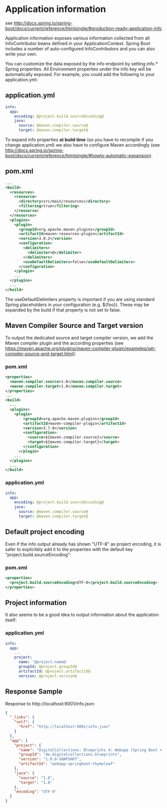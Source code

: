 # Application information

see <http://docs.spring.io/spring-boot/docs/current/reference/htmlsingle/#production-ready-application-info>

Application information exposes various information collected from all InfoContributor beans defined in your ApplicationContext. Spring Boot includes a number of auto-configured InfoContributors and you can also write your own.

You can customize the data exposed by the info endpoint by setting info.* Spring properties. All Environment properties under the info key will be automatically exposed. For example, you could add the following to your application.yml:

## application.yml

```yml
info:
  app:
    encoding: @project.build.sourceEncoding@
    java:
      source: @maven.compiler.source@
      target: @maven.compiler.target@
```

To expand info properties **at build time** (so you have to recompile if you change application.yml) we also have to configure Maven accordingly (see http://docs.spring.io/spring-boot/docs/current/reference/htmlsingle/#howto-automatic-expansion).

## pom.xml

```xml
...
<build>
  <resources>
    <resource>
      <directory>src/main/resources</directory>
      <filtering>true</filtering>
    </resource>
  </resources>
  <plugins>
    <plugin>
      <groupId>org.apache.maven.plugins</groupId>
      <artifactId>maven-resources-plugin</artifactId>
      <version>3.0.2</version>
      <configuration>
        <delimiters>
          <delimiter>@</delimiter>
        </delimiters>
        <useDefaultDelimiters>false</useDefaultDelimiters>
      </configuration>
    </plugin>
    ...
  </plugins>
  ...
</build>
```

The useDefaultDelimiters property is important if you are using standard Spring placeholders in your configuration (e.g. ${foo}). These may be expanded by the build if that property is not set to false.

## Maven Compiler Source and Target version

To output the dedicated source and target compiler version, we add the Maven compiler plugin and the according properties (see <https://maven.apache.org/plugins/maven-compiler-plugin/examples/set-compiler-source-and-target.html>):

### pom.xml

```xml
<properties>
  <maven.compiler.source>1.8</maven.compiler.source>
  <maven.compiler.target>1.8</maven.compiler.target>
</properties>
...
<build>
  ...
  <plugins>
    <plugin>
        <groupId>org.apache.maven.plugins</groupId>
        <artifactId>maven-compiler-plugin</artifactId>
        <version>3.7.0</version>
        <configuration>
          <source>${maven.compiler.source}</source>
          <target>${maven.compiler.target}</target>
        </configuration>
      </plugin>
    ...
  </plugins>
  ...
</build>
```

### application.yml

```yml
info:
  app:
    encoding: @project.build.sourceEncoding@
    java:
      source: @maven.compiler.source@
      target: @maven.compiler.target@
```

## Default project encoding

Even if the info output already has shown "UTF-8" as project encoding, it is safer to explicitely add it to the properties with the default key "project.build.sourceEncoding":

### pom.xml

```xml
<properties>
  <project.build.sourceEncoding>UTF-8</project.build.sourceEncoding>
</properties>
```

## Project information

It also seems to be a good idea to output information about the application itself:

### application.yml

```yml
info:
  app:
    ...
    project:
      name: '@project.name@'
      groupId: @project.groupId@
      artifactId: @project.artifactId@
      version: @project.version@
```

## Response Sample

Response to http://localhost:9001/info.json:

```json
{
  "_links": {
    "self": {
      "href": "http://localhost:9001/info.json"
    }
  },
  "app": {
    "project": {
      "name": "DigitalCollections: Blueprints 4: Webapp (Spring Boot + Thymeleaf)",
      "groupId": "de.digitalcollections.blueprints",
      "version": "1.0.0-SNAPSHOT",
      "artifactId": "webapp-springboot-thymeleaf"
    },
    "java": {
      "source": "1.8",
      "target": "1.8"
    },
    "encoding": "UTF-8"
  }
}
```
